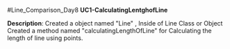 #Line_Comparison_Day8
**UC1-CalculatingLentghofLine**

**Description**: Created a object named "Line" , Inside of Line Class or Object Created a method named "calculatingLengthOfLine" for Calculating the length of line using points.